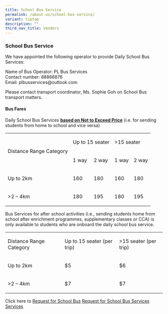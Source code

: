 ```yaml
---
title: School Bus Service
permalink: /about-us/school-bus-service/
variant: tiptap
description: ""
third_nav_title: Vendors
---
```

<h3><strong>School Bus Service</strong></h3>
<p>We have appointed the following operator to provide Daily School Bus Services:</p>
<p>Name of Bus Operator: PL Bus Services
<br>Contact number: 88866876
<br>Email: <a rel="noopener noreferrer nofollow" target="_blank">plbusservices@outlook.com</a>
</p>
<p>Please contact transport coordinator, Ms. Sophie Goh on School Bus transport
matters.</p>
<h4><strong>Bus Fares</strong><br></h4>
<p>Daily School Bus Services&nbsp;<strong><u>based on Not to Exceed Price</u></strong>&nbsp;(i.e.
for sending students from home to school and vice versa)</p>
<p></p>
<table style="minWidth: 125px">
<colgroup>
<col>
<col>
<col>
<col>
<col>
</colgroup>
<tbody>
<tr>
<td rowspan="2" colspan="1">
<p>Distance Range Category</p>
</td>
<td rowspan="1" colspan="2">
<p>Up to 15 seater</p>
</td>
<td rowspan="1" colspan="2">
<p>&gt;15 seater</p>
</td>
</tr>
<tr>
<td rowspan="1" colspan="1">
<p>1 way</p>
</td>
<td rowspan="1" colspan="1">
<p>2 way</p>
</td>
<td rowspan="1" colspan="1">
<p>1 way</p>
</td>
<td rowspan="1" colspan="1">
<p>2 way</p>
</td>
</tr>
<tr>
<td rowspan="1" colspan="1">
<p>Up to 2km</p>
</td>
<td rowspan="1" colspan="1">
<p>160</p>
</td>
<td rowspan="1" colspan="1">
<p>180</p>
</td>
<td rowspan="1" colspan="1">
<p>160</p>
</td>
<td rowspan="1" colspan="1">
<p>180</p>
</td>
</tr>
<tr>
<td rowspan="1" colspan="1">
<p>&gt;2 – 4km</p>
</td>
<td rowspan="1" colspan="1">
<p>180</p>
</td>
<td rowspan="1" colspan="1">
<p>195</p>
</td>
<td rowspan="1" colspan="1">
<p>180</p>
</td>
<td rowspan="1" colspan="1">
<p>195</p>
</td>
</tr>
</tbody>
</table>
<p></p>
<p>Bus Services for after school activities (i.e., sending students home
from school after enrichment programmes, supplementary classes or CCA)
is only available to students who are onboard the daily school bus service.</p>
<p></p>
<table style="minWidth: 75px">
<colgroup>
<col>
<col>
<col>
</colgroup>
<tbody>
<tr>
<td rowspan="1" colspan="1">
<p>Distance Range Category</p>
</td>
<td rowspan="1" colspan="1">
<p>Up to 15 seater (per trip)</p>
</td>
<td rowspan="1" colspan="1">
<p>&gt;15 seater (per trip)</p>
</td>
</tr>
<tr>
<td rowspan="1" colspan="1">
<p>Up to 2km</p>
</td>
<td rowspan="1" colspan="1">
<p>$5</p>
</td>
<td rowspan="1" colspan="1">
<p>$6</p>
</td>
</tr>
<tr>
<td rowspan="1" colspan="1">
<p>&gt;2 – 4km</p>
</td>
<td rowspan="1" colspan="1">
<p>$7</p>
</td>
<td rowspan="1" colspan="1">
<p>$7</p>
</td>
</tr>
</tbody>
</table>
<p></p>
<p>Click here to <a href="/files/Request_for_School_Bus_Services_GSPS" rel="noopener nofollow" target="_blank">Request for School Bus</a>
<a href="/files/request_for_school_bus_service.pdf" rel="noopener nofollow" target="_blank">Request for School Bus Services</a><a href="/files/Request_for_School_Bus_Services_GSPS" rel="noopener nofollow" target="_blank"> Services</a>
</p>
<p></p>
<p></p>